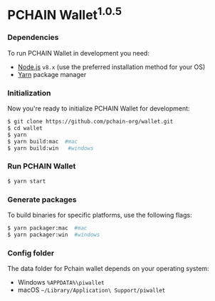 # PCHAIN Wallet<sup>1.0.5</sup>

### Dependencies

To run PCHAIN Wallet in development you need:

- [Node.js](https://nodejs.org) `v8.x` (use the preferred installation method for your OS)
- [Yarn](https://yarnpkg.com/) package manager


### Initialization

Now you're ready to initialize PCHAIN Wallet for development:

```bash
$ git clone https://github.com/pchain-org/wallet.git
$ cd wallet
$ yarn
$ yarn build:mac  #mac
$ yarn build:win   #windows
```

### Run PCHAIN Wallet

```bash
$ yarn start
```


### Generate packages

To build binaries for specific platforms, use the following flags:

```bash
$ yarn packager:mac  #mac
$ yarn packager:win  #windows
```

### Config folder

The data folder for Pchain wallet depends on your operating system:

- Windows `%APPDATA%\piwallet`
- macOS `~/Library/Application\ Support/piwallet`
